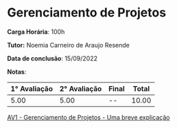 # Gerenciamento de Projetos

**Carga Horária**: 100h

**Tutor:** Noemia Carneiro de Araujo Resende

**Data de conclusão**: 15/09/2022

**Notas**:

| 1° Avaliação | 2° Avaliação | Final | Total |
| ------------ | ------------ | :---- | ----- |
| 5.00         | 5.00         | --    | 10.00 |

[AV1 - Gerenciamento de Projetos - Uma breve explicação]()
